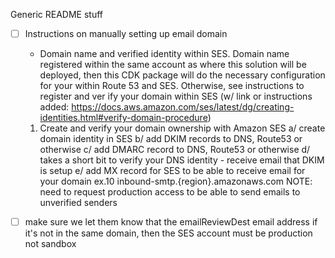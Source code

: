 Generic README stuff

- [ ] Instructions on manually setting up email domain
    - Domain name and verified identity within SES. Domain name registered within the same account as where this
      solution
      will be deployed, then this CDK
      package will do the necessary configuration for your within Route 53 and SES. Otherwise, see instructions to
      register
      and ver ify your domain within SES
      (w/ link or instructions
      added: https://docs.aws.amazon.com/ses/latest/dg/creating-identities.html#verify-domain-procedure)

    1. Create and verify your domain ownership with Amazon SES
       a/ create domain identity in SES
       b/ add DKIM records to DNS, Route53 or otherwise
       c/ add DMARC record to DNS, Route53 or otherwise
       d/ takes a short bit to verify your DNS identity - receive email that DKIM is setup
       e/ add MX record for SES to be able to receive email for your domain
       ex.10 inbound-smtp.{region}.amazonaws.com
       NOTE: need to request production access to be able to send emails to unverified senders

- [ ] make sure we let them know that the emailReviewDest email address if it's not in the same domain, then the SES
  account
  must be production not sandbox